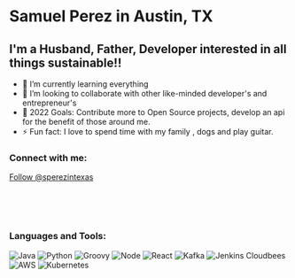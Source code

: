 # Samuel Perez in Austin, TX

## I'm a Husband, Father, Developer interested in all things sustainable!!

- 🌱 I’m currently learning everything
- 👯 I’m looking to collaborate with other like-minded developer's and entrepreneur's
- 🥅 2022 Goals: Contribute more to Open Source projects, develop an api for the benefit of those around me.
- ⚡ Fun fact: I love to spend time with my family , dogs and play guitar.

### Connect with me:

<a href="https://twitter.com/sperezintexas?ref_src=twsrc%5Etfw" class="twitter-follow-button" data-show-count="false">Follow @sperezintexas</a><script async src="https://platform.twitter.com/widgets.js" charset="utf-8"></script>


<br />

<br />

<br />

### Languages and Tools:
![Java](https://www.vectorlogo.zone/logos/java/java-vertical.svg)
![Python](https://www.vectorlogo.zone/logos/python/python-icon.svg)
![Groovy](https://www.vectorlogo.zone/logos/groovy-lang/groovy-lang-icon.svg)
![Node](https://www.vectorlogo.zone/logos/nodejs/nodejs-icon.svg)
![React](https://www.vectorlogo.zone/logos/reactjs/reactjs-icon.svg)
![Kafka](https://www.vectorlogo.zone/logos/apache_kafka/apache_kafka-icon.svg)
![Jenkins Cloudbees](https://www.vectorlogo.zone/logos/cloudbees/cloudbees-icon.svg)
![AWS](https://www.vectorlogo.zone/logos/amazon_aws/amazon_aws-icon.svg)
![Kubernetes](https://www.vectorlogo.zone/logos/kubernetes/kubernetes-icon.svg)


<br/>


